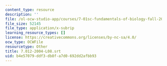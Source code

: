 ```yaml
---
content_type: resource
description: ''
file: /ol-ocw-studio-app/courses/7-01sc-fundamentals-of-biology-fall-2011/b4e57079ddf3db8fa7d0692dd2afbb93_7.012-2004-L08.srt
file_size: 52145
file_type: application/x-subrip
learning_resource_types: []
license: https://creativecommons.org/licenses/by-nc-sa/4.0/
ocw_type: OCWFile
resourcetype: Other
title: 7.012-2004-L08.srt
uid: b4e57079-ddf3-db8f-a7d0-692dd2afbb93
---
```

